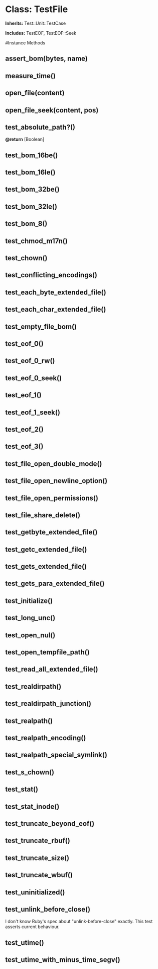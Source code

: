 # Class: TestFile
**Inherits:** Test::Unit::TestCase
    
**Includes:** TestEOF, TestEOF::Seek
  




#Instance Methods
## assert_bom(bytes, name) [](#method-i-assert_bom)

## measure_time() [](#method-i-measure_time)

## open_file(content) [](#method-i-open_file)

## open_file_seek(content, pos) [](#method-i-open_file_seek)

## test_absolute_path?() [](#method-i-test_absolute_path?)

**@return** [Boolean] 

## test_bom_16be() [](#method-i-test_bom_16be)

## test_bom_16le() [](#method-i-test_bom_16le)

## test_bom_32be() [](#method-i-test_bom_32be)

## test_bom_32le() [](#method-i-test_bom_32le)

## test_bom_8() [](#method-i-test_bom_8)

## test_chmod_m17n() [](#method-i-test_chmod_m17n)

## test_chown() [](#method-i-test_chown)

## test_conflicting_encodings() [](#method-i-test_conflicting_encodings)

## test_each_byte_extended_file() [](#method-i-test_each_byte_extended_file)

## test_each_char_extended_file() [](#method-i-test_each_char_extended_file)

## test_empty_file_bom() [](#method-i-test_empty_file_bom)

## test_eof_0() [](#method-i-test_eof_0)

## test_eof_0_rw() [](#method-i-test_eof_0_rw)

## test_eof_0_seek() [](#method-i-test_eof_0_seek)

## test_eof_1() [](#method-i-test_eof_1)

## test_eof_1_seek() [](#method-i-test_eof_1_seek)

## test_eof_2() [](#method-i-test_eof_2)

## test_eof_3() [](#method-i-test_eof_3)

## test_file_open_double_mode() [](#method-i-test_file_open_double_mode)

## test_file_open_newline_option() [](#method-i-test_file_open_newline_option)

## test_file_open_permissions() [](#method-i-test_file_open_permissions)

## test_file_share_delete() [](#method-i-test_file_share_delete)

## test_getbyte_extended_file() [](#method-i-test_getbyte_extended_file)

## test_getc_extended_file() [](#method-i-test_getc_extended_file)

## test_gets_extended_file() [](#method-i-test_gets_extended_file)

## test_gets_para_extended_file() [](#method-i-test_gets_para_extended_file)

## test_initialize() [](#method-i-test_initialize)

## test_long_unc() [](#method-i-test_long_unc)

## test_open_nul() [](#method-i-test_open_nul)

## test_open_tempfile_path() [](#method-i-test_open_tempfile_path)

## test_read_all_extended_file() [](#method-i-test_read_all_extended_file)

## test_realdirpath() [](#method-i-test_realdirpath)

## test_realdirpath_junction() [](#method-i-test_realdirpath_junction)

## test_realpath() [](#method-i-test_realpath)

## test_realpath_encoding() [](#method-i-test_realpath_encoding)

## test_realpath_special_symlink() [](#method-i-test_realpath_special_symlink)

## test_s_chown() [](#method-i-test_s_chown)

## test_stat() [](#method-i-test_stat)

## test_stat_inode() [](#method-i-test_stat_inode)

## test_truncate_beyond_eof() [](#method-i-test_truncate_beyond_eof)

## test_truncate_rbuf() [](#method-i-test_truncate_rbuf)

## test_truncate_size() [](#method-i-test_truncate_size)

## test_truncate_wbuf() [](#method-i-test_truncate_wbuf)

## test_uninitialized() [](#method-i-test_uninitialized)

## test_unlink_before_close() [](#method-i-test_unlink_before_close)
I don't know Ruby's spec about "unlink-before-close" exactly. This test
asserts current behaviour.

## test_utime() [](#method-i-test_utime)

## test_utime_with_minus_time_segv() [](#method-i-test_utime_with_minus_time_segv)

